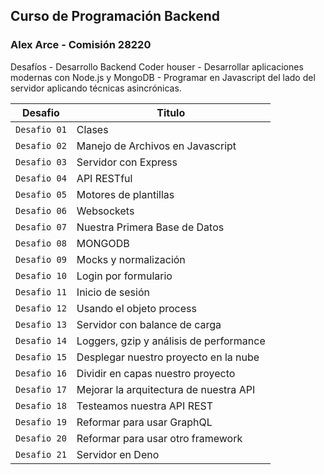 ## Curso de Programación Backend
### Alex Arce - Comisión 28220

Desafíos - Desarrollo Backend Coder houser -  Desarrollar aplicaciones modernas con Node.js y MongoDB -  Programar en Javascript del lado del servidor aplicando técnicas asincrónicas. 




| Desafio       | Titulo                                  |
| ------------- | --------------------------------------- |
| `Desafio 01`  | Clases                                  |
| `Desafio 02`  | Manejo de Archivos en Javascript        |
| `Desafio 03`  | Servidor con Express                    |
| `Desafio 04`  | API RESTful                             |
| `Desafio 05`  | Motores de plantillas                   |
| `Desafio 06`  | Websockets                              |
| `Desafio 07`  | Nuestra Primera Base de Datos           |
| `Desafio 08`  | MONGODB                                 |
| `Desafio 09`  | Mocks y normalización                   |
| `Desafio 10`  | Login por formulario                    |
| `Desafio 11`  | Inicio de sesión                        |
| `Desafio 12`  | Usando el objeto process                |
| `Desafio 13`  | Servidor con balance de carga           |
| `Desafio 14`  | Loggers, gzip y análisis de performance |
| `Desafio 15`  | Desplegar nuestro proyecto en la nube   |
| `Desafio 16`  | Dividir en capas nuestro proyecto       |
| `Desafio 17`  | Mejorar la arquitectura de nuestra API  |
| `Desafio 18`  | Testeamos nuestra API REST              |
| `Desafio 19`  | Reformar para usar GraphQL              |
| `Desafio 20`  | Reformar para usar otro framework       |
| `Desafio 21`  | Servidor en Deno                        |
